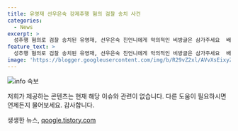 ```yaml
---
title: 유영재 선우은숙 강제추행 혐의 검찰 송치 사건
categories:
  - News
excerpt: >
  성추행 혐의로 검찰 송치된 유영재, 선우은숙 친언니에게 악의적인 비방글은 삼가주세요  배우 선우은숙(65)의 친언니를 성추행한 혐의로 검찰에 송치된 방송인 유영재(61)가 성폭력 특례법 위반(친족관계에 의한 강제추행) 혐의를 받는다. 이에 선우은숙은 지난 4월 경찰에 고소장을 제출했으며, 유영재는 혐의를 부인했다. 선우은숙의 법률대리인은 악의적인 비방글 및 댓글에 대해 엄정법적 조치를 취할 것을 밝혔다. 유영재는 선우은숙과 이혼 후 CBS 아나운서 출신인 유씨와 2022년 재혼했으나 4월에 파경을 맞았다.
feature_text: >
  성추행 혐의로 검찰 송치된 유영재, 선우은숙 친언니에게 악의적인 비방글은 삼가주세요  배우 선우은숙(65)의 친언니를 성추행한 혐의로 검찰에 송치된 방송인 유영재(61)가 성폭력 특례법 위반(친족관계에 의한 강제추행) 혐의를 받는다. 이에 선우은숙은 지난 4월 경찰에 고소장을 제출했으며, 유영재는 혐의를 부인했다. 선우은숙의 법률대리인은 악의적인 비방글 및 댓글에 대해 엄정법적 조치를 취할 것을 밝혔다. 유영재는 선우은숙과 이혼 후 CBS 아나운서 출신인 유씨와 2022년 재혼했으나 4월에 파경을 맞았다.
image: 'https://blogger.googleusercontent.com/img/b/R29vZ2xl/AVvXsEixyZcFfHzMRdzZMjFBmAUKJYCLCGyLL1o632UiGVXcaFdKo_bkvkuCioo0uUKlGfBVcT3P84aROyZIXSBEx3Aw5nCQ3pTgDom1WDC4m8eifvWiAmWEEVb4x6G_l8C0QH225ldMjyaFvpxGEBGNO37VmDTDMHGhJPq73UglMfDca1-0aw/s1600/blogspot.png'
---
```


<p><img src="https://blogger.googleusercontent.com/img/b/R29vZ2xl/AVvXsEixyZcFfHzMRdzZMjFBmAUKJYCLCGyLL1o632UiGVXcaFdKo_bkvkuCioo0uUKlGfBVcT3P84aROyZIXSBEx3Aw5nCQ3pTgDom1WDC4m8eifvWiAmWEEVb4x6G_l8C0QH225ldMjyaFvpxGEBGNO37VmDTDMHGhJPq73UglMfDca1-0aw/s1600/blogspot.png" alt="info 속보" /></p>

<p>저희가 제공하는 콘텐츠는 현재 해당 이슈와 관련이 없습니다. 다른 도움이 필요하시면 언제든지 물어보세요. 감사합니다.</p>
생생한 뉴스, <a href="https://qoogle.tistory.com" rel="dofollow">qoogle.tistory.com</a>


